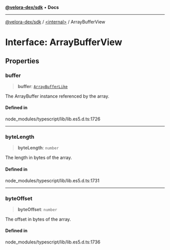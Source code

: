 [**@velora-dex/sdk**](../../README.md) • **Docs**

***

[@velora-dex/sdk](../../globals.md) / [\<internal\>](../README.md) / ArrayBufferView

# Interface: ArrayBufferView

## Properties

### buffer

> **buffer**: [`ArrayBufferLike`](../type-aliases/ArrayBufferLike.md)

The ArrayBuffer instance referenced by the array.

#### Defined in

node\_modules/typescript/lib/lib.es5.d.ts:1726

***

### byteLength

> **byteLength**: `number`

The length in bytes of the array.

#### Defined in

node\_modules/typescript/lib/lib.es5.d.ts:1731

***

### byteOffset

> **byteOffset**: `number`

The offset in bytes of the array.

#### Defined in

node\_modules/typescript/lib/lib.es5.d.ts:1736
